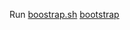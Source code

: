Run [boostrap.sh](https://github.com/mtraverso/utils/blob/master/bootstrap.sh)
<a href="https://github.com/mtraverso/utils/blob/master/bootstrap.sh"> bootstrap</a>
